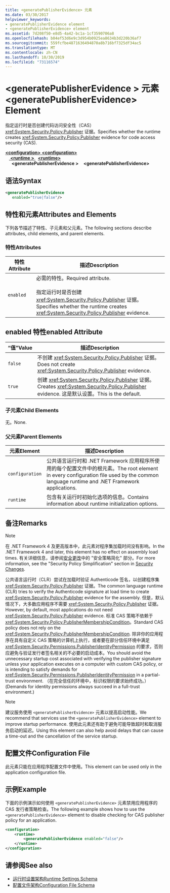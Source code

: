 ```yaml
---
title: <generatePublisherEvidence> 元素
ms.date: 03/30/2017
helpviewer_keywords:
- generatePublisherEvidence element
- <generatePublisherEvidence> element
ms.assetid: 7d208f50-e8d5-4a42-bc1a-1cf3590706a8
ms.openlocfilehash: b04ef53d6e9c3d954b0925ea8634b3d220b36af7
ms.sourcegitcommit: 559fcfbe4871636494870a8b716bf7325df34ac5
ms.translationtype: MT
ms.contentlocale: zh-CN
ms.lasthandoff: 10/30/2019
ms.locfileid: "73116574"
---
```

# <a name="generatepublisherevidence-element"></a><span data-ttu-id="bd0e5-102">\<generatePublisherEvidence > 元素</span><span class="sxs-lookup"><span data-stu-id="bd0e5-102">\<generatePublisherEvidence> Element</span></span>
<span data-ttu-id="bd0e5-103">指定运行时是否创建代码访问安全性（CAS） <xref:System.Security.Policy.Publisher> 证据。</span><span class="sxs-lookup"><span data-stu-id="bd0e5-103">Specifies whether the runtime creates <xref:System.Security.Policy.Publisher> evidence for code access security (CAS).</span></span>  
  
<span data-ttu-id="bd0e5-104">[ **\<configuration>** ](../configuration-element.md)</span><span class="sxs-lookup"><span data-stu-id="bd0e5-104">[**\<configuration>**](../configuration-element.md)</span></span>\
<span data-ttu-id="bd0e5-105">&nbsp; &nbsp;[ **\<runtime >** ](runtime-element.md) </span><span class="sxs-lookup"><span data-stu-id="bd0e5-105">&nbsp;&nbsp;[**\<runtime>**](runtime-element.md)</span></span>\
<span data-ttu-id="bd0e5-106">&nbsp;&nbsp;&nbsp;&nbsp; **\<generatePublisherEvidence >**</span><span class="sxs-lookup"><span data-stu-id="bd0e5-106">&nbsp;&nbsp;&nbsp;&nbsp;**\<generatePublisherEvidence>**</span></span>  
  
## <a name="syntax"></a><span data-ttu-id="bd0e5-107">语法</span><span class="sxs-lookup"><span data-stu-id="bd0e5-107">Syntax</span></span>  
  
```xml  
<generatePublisherEvidence    
   enabled="true|false"/>  
```  
  
## <a name="attributes-and-elements"></a><span data-ttu-id="bd0e5-108">特性和元素</span><span class="sxs-lookup"><span data-stu-id="bd0e5-108">Attributes and Elements</span></span>  
 <span data-ttu-id="bd0e5-109">下列各节描述了特性、子元素和父元素。</span><span class="sxs-lookup"><span data-stu-id="bd0e5-109">The following sections describe attributes, child elements, and parent elements.</span></span>  
  
### <a name="attributes"></a><span data-ttu-id="bd0e5-110">特性</span><span class="sxs-lookup"><span data-stu-id="bd0e5-110">Attributes</span></span>  
  
|<span data-ttu-id="bd0e5-111">特性</span><span class="sxs-lookup"><span data-stu-id="bd0e5-111">Attribute</span></span>|<span data-ttu-id="bd0e5-112">描述</span><span class="sxs-lookup"><span data-stu-id="bd0e5-112">Description</span></span>|  
|---------------|-----------------|  
|`enabled`|<span data-ttu-id="bd0e5-113">必需的特性。</span><span class="sxs-lookup"><span data-stu-id="bd0e5-113">Required attribute.</span></span><br /><br /> <span data-ttu-id="bd0e5-114">指定运行时是否创建 <xref:System.Security.Policy.Publisher> 证据。</span><span class="sxs-lookup"><span data-stu-id="bd0e5-114">Specifies whether the runtime creates <xref:System.Security.Policy.Publisher> evidence.</span></span>|  
  
## <a name="enabled-attribute"></a><span data-ttu-id="bd0e5-115">enabled 特性</span><span class="sxs-lookup"><span data-stu-id="bd0e5-115">enabled Attribute</span></span>  
  
|<span data-ttu-id="bd0e5-116">“值”</span><span class="sxs-lookup"><span data-stu-id="bd0e5-116">Value</span></span>|<span data-ttu-id="bd0e5-117">描述</span><span class="sxs-lookup"><span data-stu-id="bd0e5-117">Description</span></span>|  
|-----------|-----------------|  
|`false`|<span data-ttu-id="bd0e5-118">不创建 <xref:System.Security.Policy.Publisher> 证据。</span><span class="sxs-lookup"><span data-stu-id="bd0e5-118">Does not create <xref:System.Security.Policy.Publisher> evidence.</span></span>|  
|`true`|<span data-ttu-id="bd0e5-119">创建 <xref:System.Security.Policy.Publisher> 证据。</span><span class="sxs-lookup"><span data-stu-id="bd0e5-119">Creates <xref:System.Security.Policy.Publisher> evidence.</span></span> <span data-ttu-id="bd0e5-120">这是默认设置。</span><span class="sxs-lookup"><span data-stu-id="bd0e5-120">This is the default.</span></span>|  
  
### <a name="child-elements"></a><span data-ttu-id="bd0e5-121">子元素</span><span class="sxs-lookup"><span data-stu-id="bd0e5-121">Child Elements</span></span>  
 <span data-ttu-id="bd0e5-122">无。</span><span class="sxs-lookup"><span data-stu-id="bd0e5-122">None.</span></span>  
  
### <a name="parent-elements"></a><span data-ttu-id="bd0e5-123">父元素</span><span class="sxs-lookup"><span data-stu-id="bd0e5-123">Parent Elements</span></span>  
  
|<span data-ttu-id="bd0e5-124">元素</span><span class="sxs-lookup"><span data-stu-id="bd0e5-124">Element</span></span>|<span data-ttu-id="bd0e5-125">描述</span><span class="sxs-lookup"><span data-stu-id="bd0e5-125">Description</span></span>|  
|-------------|-----------------|  
|`configuration`|<span data-ttu-id="bd0e5-126">公共语言运行时和 .NET Framework 应用程序所使用的每个配置文件中的根元素。</span><span class="sxs-lookup"><span data-stu-id="bd0e5-126">The root element in every configuration file used by the common language runtime and .NET Framework applications.</span></span>|  
|`runtime`|<span data-ttu-id="bd0e5-127">包含有关运行时初始化选项的信息。</span><span class="sxs-lookup"><span data-stu-id="bd0e5-127">Contains information about runtime initialization options.</span></span>|  
  
## <a name="remarks"></a><span data-ttu-id="bd0e5-128">备注</span><span class="sxs-lookup"><span data-stu-id="bd0e5-128">Remarks</span></span>  
  
> [!NOTE]
> <span data-ttu-id="bd0e5-129">在 .NET Framework 4 及更高版本中，此元素对程序集加载时间没有影响。</span><span class="sxs-lookup"><span data-stu-id="bd0e5-129">In the .NET Framework 4 and later, this element has no effect on assembly load times.</span></span> <span data-ttu-id="bd0e5-130">有关详细信息，请参阅[安全更改](../../../security/security-changes.md)中的 "安全策略简化" 部分。</span><span class="sxs-lookup"><span data-stu-id="bd0e5-130">For more information, see the "Security Policy Simplification" section in [Security Changes](../../../security/security-changes.md).</span></span>  
  
 <span data-ttu-id="bd0e5-131">公共语言运行时（CLR）尝试在加载时验证 Authenticode 签名，以创建程序集 <xref:System.Security.Policy.Publisher> 证据。</span><span class="sxs-lookup"><span data-stu-id="bd0e5-131">The common language runtime (CLR) tries to verify the Authenticode signature at load time to create <xref:System.Security.Policy.Publisher> evidence for the assembly.</span></span> <span data-ttu-id="bd0e5-132">但是，默认情况下，大多数应用程序不需要 <xref:System.Security.Policy.Publisher> 证据。</span><span class="sxs-lookup"><span data-stu-id="bd0e5-132">However, by default, most applications do not need <xref:System.Security.Policy.Publisher> evidence.</span></span> <span data-ttu-id="bd0e5-133">标准 CAS 策略不依赖于 <xref:System.Security.Policy.PublisherMembershipCondition>。</span><span class="sxs-lookup"><span data-stu-id="bd0e5-133">Standard CAS policy does not rely on the <xref:System.Security.Policy.PublisherMembershipCondition>.</span></span> <span data-ttu-id="bd0e5-134">除非你的应用程序在具有自定义 CAS 策略的计算机上执行，或者要在部分信任环境中满足 <xref:System.Security.Permissions.PublisherIdentityPermission> 的要求，否则应避免与验证发行者签名相关的不必要的启动成本。</span><span class="sxs-lookup"><span data-stu-id="bd0e5-134">You should avoid the unnecessary startup cost associated with verifying the publisher signature unless your application executes on a computer with custom CAS policy, or is intending to satisfy demands for <xref:System.Security.Permissions.PublisherIdentityPermission> in a partial-trust environment.</span></span> <span data-ttu-id="bd0e5-135">（在完全信任的环境中，标识权限的要求始终成功。）</span><span class="sxs-lookup"><span data-stu-id="bd0e5-135">(Demands for identity permissions always succeed in a full-trust environment.)</span></span>  
  
> [!NOTE]
> <span data-ttu-id="bd0e5-136">建议服务使用 `<generatePublisherEvidence>` 元素以提高启动性能。</span><span class="sxs-lookup"><span data-stu-id="bd0e5-136">We recommend that services use the `<generatePublisherEvidence>` element to improve startup performance.</span></span>  <span data-ttu-id="bd0e5-137">使用此元素还有助于避免可能导致超时和取消服务启动的延迟。</span><span class="sxs-lookup"><span data-stu-id="bd0e5-137">Using this element can also help avoid delays that can cause a time-out and the cancellation of the service startup.</span></span>  
  
## <a name="configuration-file"></a><span data-ttu-id="bd0e5-138">配置文件</span><span class="sxs-lookup"><span data-stu-id="bd0e5-138">Configuration File</span></span>  
 <span data-ttu-id="bd0e5-139">此元素只能在应用程序配置文件中使用。</span><span class="sxs-lookup"><span data-stu-id="bd0e5-139">This element can be used only in the application configuration file.</span></span>  
  
## <a name="example"></a><span data-ttu-id="bd0e5-140">示例</span><span class="sxs-lookup"><span data-stu-id="bd0e5-140">Example</span></span>  
 <span data-ttu-id="bd0e5-141">下面的示例演示如何使用 `<generatePublisherEvidence>` 元素禁用应用程序的 CAS 发行者策略检查。</span><span class="sxs-lookup"><span data-stu-id="bd0e5-141">The following example shows how to use the `<generatePublisherEvidence>` element to disable checking for CAS publisher policy for an application.</span></span>  
  
```xml  
<configuration>  
    <runtime>  
        <generatePublisherEvidence enabled="false"/>  
    </runtime>  
</configuration>  
```  
  
## <a name="see-also"></a><span data-ttu-id="bd0e5-142">请参阅</span><span class="sxs-lookup"><span data-stu-id="bd0e5-142">See also</span></span>

- [<span data-ttu-id="bd0e5-143">运行时设置架构</span><span class="sxs-lookup"><span data-stu-id="bd0e5-143">Runtime Settings Schema</span></span>](index.md)
- [<span data-ttu-id="bd0e5-144">配置文件架构</span><span class="sxs-lookup"><span data-stu-id="bd0e5-144">Configuration File Schema</span></span>](../index.md)
